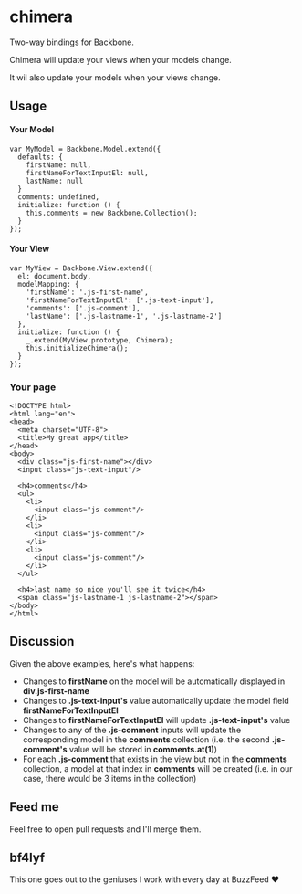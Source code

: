 # chimera

Two-way bindings for Backbone.

Chimera will update your views when your models change.

It wil also update your models when your views change.

## Usage

#### Your Model
```
var MyModel = Backbone.Model.extend({
  defaults: {
    firstName: null,
    firstNameForTextInputEl: null,
    lastName: null
  }
  comments: undefined,
  initialize: function () {
    this.comments = new Backbone.Collection();
  }
});
```
#### Your View
```
var MyView = Backbone.View.extend({
  el: document.body,
  modelMapping: {
    'firstName': '.js-first-name',
    'firstNameForTextInputEl': ['.js-text-input'],
    'comments': ['.js-comment'],
    'lastName': ['.js-lastname-1', '.js-lastname-2']
  },
  initialize: function () {
    _.extend(MyView.prototype, Chimera);
    this.initializeChimera();
  }
});
```
### Your page
```
<!DOCTYPE html>
<html lang="en">
<head>
  <meta charset="UTF-8">
  <title>My great app</title>
</head>
<body>
  <div class="js-first-name"></div>
  <input class="js-text-input"/>

  <h4>comments</h4>
  <ul>
    <li>
      <input class="js-comment"/>
    </li>
    <li>
      <input class="js-comment"/>
    </li>
    <li>
      <input class="js-comment"/>
    </li>
  </ul>

  <h4>last name so nice you'll see it twice</h4>
  <span class="js-lastname-1 js-lastname-2"></span>
</body>
</html>
```

## Discussion
Given the above examples, here's what happens:

- Changes to **firstName** on the model will be automatically displayed in **div.js-first-name**
- Changes to **.js-text-input's** value automatically update the model field **firstNameForTextInputEl**
- Changes to **firstNameForTextInputEl** will update **.js-text-input's** value
- Changes to any of the **.js-comment** inputs will update the corresponding model in the **comments** collection (i.e. the second **.js-comment's** value will be stored in **comments.at(1)**)
- For each **.js-comment** that exists in the view but not in the **comments** collection, a model at that index in **comments** will be created (i.e. in our case, there would be 3 items in the collection)

## Feed me
Feel free to open pull requests and I'll merge them.

## bf4lyf
This one goes out to the geniuses I work with every day at BuzzFeed ❤️